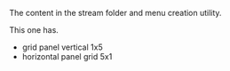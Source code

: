 The content in the stream folder and menu creation utility. 

This one has. 

- grid panel vertical 1x5 
- horizontal panel grid 5x1 